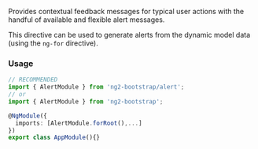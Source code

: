 Provides contextual feedback messages for typical user actions with the handful of available and flexible alert messages.

This directive can be used to generate alerts from the dynamic model data (using the `ng-for` directive).

### Usage
```typescript
// RECOMMENDED
import { AlertModule } from 'ng2-bootstrap/alert';
// or
import { AlertModule } from 'ng2-bootstrap';

@NgModule({
  imports: [AlertModule.forRoot(),...]
})
export class AppModule(){} 
```
